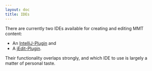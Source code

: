 ```yaml
---
layout: doc
title: IDEs
---
```


There are currently two IDEs available for creating and editing MMT content:
* An [IntelliJ-Plugin](intellij) and
* A [jEdit-Plugin](jedit).

Their functionality overlaps strongly, and which IDE to use is largely a matter of personal taste.
